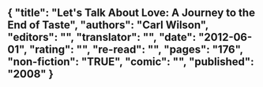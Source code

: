 {
 "title": "Let's Talk About Love: A Journey to the End of Taste",
 "authors": "Carl Wilson",
 "editors": "",
 "translator": "",
 "date": "2012-06-01",
 "rating": "",
 "re-read": "",
 "pages": "176",
 "non-fiction": "TRUE",
 "comic": "",
 "published": "2008"
}
---

